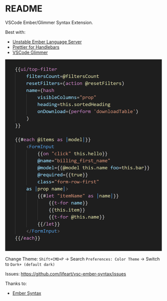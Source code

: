 # README

VSCode Ember/Glimmer Syntax Extension.

Best with:
* [Unstable Ember Language Server](https://marketplace.visualstudio.com/items?itemName=lifeart.vscode-ember-unstable)
* [Prettier for Handlebars](https://marketplace.visualstudio.com/items?itemName=Alonski.prettier-for-handlebars-vscode)
* [VSCode Glimmer](https://marketplace.visualstudio.com/items?itemName=chiragpat.vscode-glimmer)

![preview](assets/preview.png)

Change Theme: `Shift+CMD+P` -> Search `Preferences: Color Theme` -> Switch to `Dark+ (default dark)`


Issues: https://github.com/lifeart/vsc-ember-syntax/issues

Thanks to:
* [Ember Syntax](https://marketplace.visualstudio.com/items?itemName=dhedgecock.ember-syntax)

